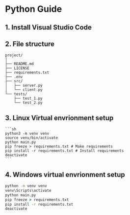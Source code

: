 # Python Guide

## 1. Install Visual Studio Code

## 2. File structure
    project/
    │
    ├── README.md
    ├── LICENSE
    ├── requirements.txt
    ├── .env
    ├── src/
    │   ├── server.py
    │   └── client.py
    └── tests/
        ├── test_1.py
        └── test_2.py
## 3. Linux Virtual envrionment setup
    ```sh
    python3 -m venv venv
    source venv/bin/activate
    python main.py
    pip freeze > requirements.txt # Make requirements
    pip install -r requirements.txt # Install requirements
    deactivate
    ```

## 4. Windows virtual envrionment setup
```bat
python -m venv venv
venv\Scripts\activate
python main.py
pip freeze > requirements.txt
pip install -r requirements.txt
deactivate
```
